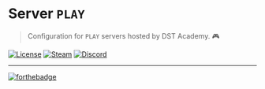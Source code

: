 # Server `PLAY`
> Configuration for `PLAY` servers hosted by DST Academy. 🎮

[![License](https://img.shields.io/github/license/dst-academy/server-play.svg)](https://github.com/dst-academy/server-play/blob/develop/LICENSE.md)
[![Steam](https://img.shields.io/badge/steam-join-1b2838.svg)](https://steamcommunity.com/groups/dst-academy)
[![Discord](https://discordapp.com/api/guilds/215170368959283200/embed.png)](https://chat.dst.academy/)

---

[![forthebadge](http://forthebadge.com/images/badges/built-with-love.svg)](http://forthebadge.com)
